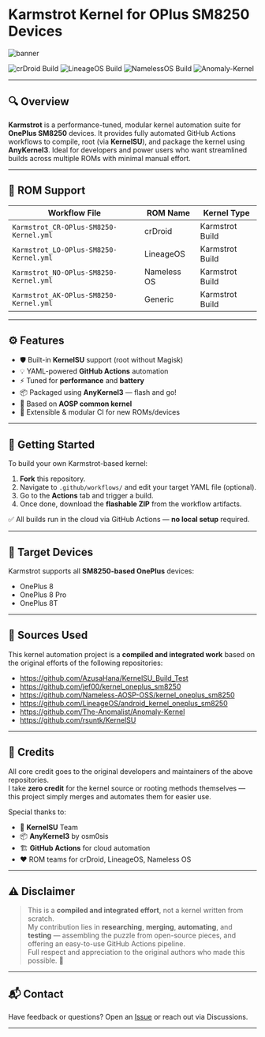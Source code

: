 # Karmstrot Kernel for OPlus SM8250 Devices

![banner](https://github.com/user-attachments/assets/6acc7ee0-427b-42e9-8964-52ccf72b44df)


![crDroid Build](https://img.shields.io/github/actions/workflow/status/rohanbatrain/Karmstrot-Builds/Karmstrot_CR-OPlus-SM8250-Kernel.yml?label=crDroid)
![LineageOS Build](https://img.shields.io/github/actions/workflow/status/rohanbatrain/Karmstrot-Builds/Karmstrot_LO-OPlus-SM8250-Kernel.yml?label=LineageOS)
![NamelessOS Build](https://img.shields.io/github/actions/workflow/status/rohanbatrain/Karmstrot-Builds/Karmstrot_NO-OPlus-SM8250-Kernel.yml?label=NamelessOS)
![Anomaly-Kernel](https://img.shields.io/github/actions/workflow/status/rohanbatrain/Karmstrot-Builds/Karmstrot_AK-OPlus-SM8250-Kernel.yml?label=Anomaly-Kernel)




---

## 🔍 Overview

**Karmstrot** is a performance-tuned, modular kernel automation suite for **OnePlus SM8250** devices. It provides fully automated GitHub Actions workflows to compile, root (via **KernelSU**), and package the kernel using **AnyKernel3**. Ideal for developers and power users who want streamlined builds across multiple ROMs with minimal manual effort.

---

## 🌟 ROM Support

| Workflow File                          | ROM Name    | Kernel Type     |
| -------------------------------------- | ----------- | ----------------|
| `Karmstrot_CR-OPlus-SM8250-Kernel.yml` | crDroid     | Karmstrot Build |
| `Karmstrot_LO-OPlus-SM8250-Kernel.yml` | LineageOS   | Karmstrot Build |
| `Karmstrot_NO-OPlus-SM8250-Kernel.yml` | Nameless OS | Karmstrot Build |
| `Karmstrot_AK-OPlus-SM8250-Kernel.yml` | Generic     | Karmstrot Build |

---

## ⚙️ Features

* 🛡️ Built-in **KernelSU** support (root without Magisk)
* 💡 YAML-powered **GitHub Actions** automation
* ⚡ Tuned for **performance** and **battery**
* 📦 Packaged using **AnyKernel3** — flash and go!
* 🔗 Based on **AOSP common kernel**
* 🔁 Extensible & modular CI for new ROMs/devices

---

## 🚀 Getting Started

To build your own Karmstrot-based kernel:

1. **Fork** this repository.
2. Navigate to `.github/workflows/` and edit your target YAML file (optional).
3. Go to the **Actions** tab and trigger a build.
4. Once done, download the **flashable ZIP** from the workflow artifacts.

✅ All builds run in the cloud via GitHub Actions — **no local setup** required.

---

## 📱 Target Devices

Karmstrot supports all **SM8250-based OnePlus** devices:

- OnePlus 8
- OnePlus 8 Pro
- OnePlus 8T

---

## 📂 Sources Used

This kernel automation project is a **compiled and integrated work** based on the original efforts of the following repositories:

- https://github.com/AzusaHana/KernelSU_Build_Test  
- https://github.com/jef00/kernel_oneplus_sm8250  
- https://github.com/Nameless-AOSP-OSS/kernel_oneplus_sm8250  
- https://github.com/LineageOS/android_kernel_oneplus_sm8250  
- https://github.com/The-Anomalist/Anomaly-Kernel  
- https://github.com/rsuntk/KernelSU  

---

## 🙌 Credits

All core credit goes to the original developers and maintainers of the above repositories.  
I take **zero credit** for the kernel source or rooting methods themselves — this project simply merges and automates them for easier use.

Special thanks to:

- 🧠 **KernelSU** Team  
- 📦 **AnyKernel3** by osm0sis  
- 🏗️ **GitHub Actions** for cloud automation  
- ❤️ ROM teams for crDroid, LineageOS, Nameless OS

---

## ⚠️ Disclaimer

> This is a **compiled and integrated effort**, not a kernel written from scratch.  
> My contribution lies in **researching**, **merging**, **automating**, and **testing** — assembling the puzzle from open-source pieces, and offering an easy-to-use GitHub Actions pipeline.  
> Full respect and appreciation to the original authors who made this possible. 🙏

---

## 📬 Contact

Have feedback or questions? Open an [Issue](https://github.com/rohanbatrain/Karmstrot-Builds/issues) or reach out via Discussions.

---
